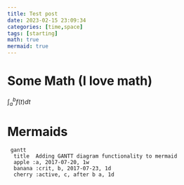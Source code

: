 ```yaml
---
title: Test post
date: 2023-02-15 23:09:34
categories: [time,space]
tags: [starting]
math: true
mermaid: true
---
```


# Some Math (I love math)
$\int_a^b f(t) dt$

# Mermaids

```mermaid
 gantt
  title  Adding GANTT diagram functionality to mermaid
  apple :a, 2017-07-20, 1w
  banana :crit, b, 2017-07-23, 1d
  cherry :active, c, after b a, 1d
```

